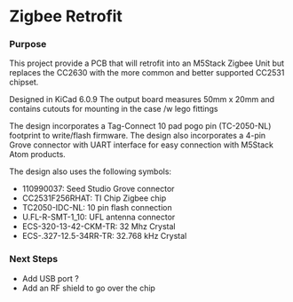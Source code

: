 # Zigbee Retrofit

### Purpose
This project provide a PCB that will retrofit into an M5Stack Zigbee Unit but replaces the CC2630 with the more common and better supported CC2531 chipset.

Designed in KiCad 6.0.9
The output board measures 50mm x 20mm and contains cutouts for mounting in the case /w lego fittings

The design incorporates a Tag-Connect 10 pad pogo pin (TC-2050-NL) footprint to write/flash firmware.
The design also incorporates a 4-pin Grove connector with UART interface for easy connection with M5Stack Atom products.

The design also uses the following symbols:
- 110990037: Seed Studio Grove connector
- CC2531F256RHAT: TI Chip Zigbee chip
- TC2050-IDC-NL: 10 pin flash connection
- U.FL-R-SMT-1_10: UFL antenna connector
- ECS-320-13-42-CKM-TR: 32 Mhz Crystal
- ECS-.327-12.5-34RR-TR: 32.768 kHz Crystal

### Next Steps
- Add USB port ?
- Add an RF shield to go over the chip